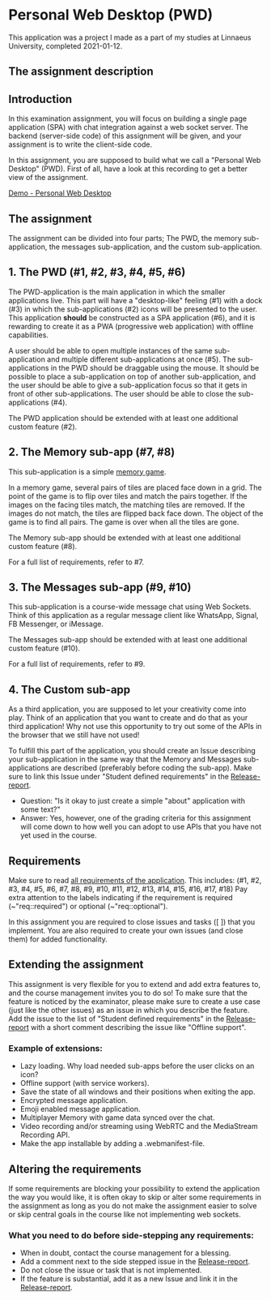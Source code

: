 # Personal Web Desktop (PWD)

This application was a project I made as a part of my studies at Linnaeus University, completed 2021-01-12.

## The assignment description

## Introduction

In this examination assignment, you will focus on building a single page application (SPA) with chat integration against a web socket server. The backend (server-side code) of this assignment will be given, and your assignment is to write the client-side code.

In this assignment, you are supposed to build what we call a "Personal Web Desktop" (PWD). First of all, have a look at this recording to get a better view of the assignment.

[Demo - Personal Web Desktop](https://youtu.be/gNcMvPCyHC0)

## The assignment
The assignment can be divided into four parts; The PWD, the memory sub-application, the messages sub-application, and the custom sub-application.

## 1. The PWD (#1, #2, #3, #4, #5, #6)

The PWD-application is the main application in which the smaller applications live. This part will have a "desktop-like" feeling (#1) with a dock (#3) in which the sub-applications (#2) icons will be presented to the user. This application **should** be constructed as a SPA application (#6), and it is rewarding to create it as a PWA (progressive web application) with offline capabilities. 

A user should be able to open multiple instances of the same sub-application and multiple different sub-applications at once (#5).  The sub-applications in the PWD should be draggable using the mouse. It should be possible to place a sub-application on top of another sub-application, and the user should be able to give a sub-application focus so that it gets in front of other sub-applications. The user should be able to close the sub-applications (#4).

The PWD application should be extended with at least one additional custom feature (#2).

## 2. The Memory sub-app (#7, #8)

This sub-application is a simple [memory game](https://en.wikipedia.org/wiki/Concentration_(card_game)).

In a memory game, several pairs of tiles are placed face down in a grid. The point of the game is to flip over tiles and match the pairs together. If the images on the facing tiles match, the matching tiles are removed. If the images do not match, the tiles are flipped back face down. The object of the game is to find all pairs. The game is over when all the tiles are gone.

The Memory sub-app should be extended with at least one additional custom feature (#8).

For a full list of requirements, refer to #7.

## 3. The Messages sub-app (#9, #10)

This sub-application is a course-wide message chat using Web Sockets. Think of this application as a regular message client like WhatsApp, Signal, FB Messenger, or iMessage. 

The Messages sub-app should be extended with at least one additional custom feature (#10).

For a full list of requirements, refer to #9.

## 4. The Custom sub-app

As a third application, you are supposed to let your creativity come into play. Think of an application that you want to create and do that as your third application! Why not use this opportunity to try out some of the APIs in the browser that we still have not used!

To fulfill this part of the application, you should create an Issue describing your sub-application in the same way that the Memory and Messages sub-applications are described (preferably before coding the sub-app). Make sure to link this Issue under "Student defined requirements" in the [Release-report](./.gitlab/merge_request_templates/RELEASE.md). 

- Question: "Is it okay to just create a simple "about" application with some text?"
- Answer: Yes, however, one of the grading criteria for this assignment will come down to how well you can adopt to use APIs that you have not yet used in the course. 

## Requirements

Make sure to read [all requirements of the application](../../issues/). This includes: (#1, #2, #3, #4, #5, #6, #7, #8, #9, #10, #11, #12, #13, #14, #15, #16, #17, #18)
Pay extra attention to the labels indicating if the requirement is required (~"req::required") or optional (~"req::optional").

In this assignment you are required to close issues and tasks ([ ]) that you implement. You are also required to create your own issues (and close them) for added functionality. 

## Extending the assignment

This assignment is very flexible for you to extend and add extra features to, and the course management invites you to do so! To make sure that the feature is noticed by the examinator, please make sure to create a use case (just like the other issues) as an issue in which you describe the feature. Add the issue to the list of "Student defined requirements" in the [Release-report](./.gitlab/merge_request_templates/RELEASE.md) with a short comment describing the issue like "Offline support".

### Example of extensions:

- Lazy loading. Why load needed sub-apps before the user clicks on an icon?
- Offline support (with service workers).
- Save the state of all windows and their positions when exiting the app.
- Encrypted message application.
- Emoji enabled message application.
- Multiplayer Memory with game data synced over the chat.
- Video recording and/or streaming using WebRTC and the MediaStream Recording API.
- Make the app installable by adding a .webmanifest-file.

## Altering the requirements

If some requirements are blocking your possibility to extend the application the way you would like, it is often okay to skip or alter some requirements in the assignment as long as you do not make the assignment easier to solve or skip central goals in the course like not implementing web sockets. 

### What you need to do before side-stepping any requirements:

- When in doubt, contact the course management for a blessing.
- Add a comment next to the side stepped issue in the [Release-report](./.gitlab/merge_request_templates/RELEASE.md).
- Do not close the issue or task that is not implemented.
- If the feature is substantial, add it as a new Issue and link it in the [Release-report](./.gitlab/merge_request_templates/RELEASE.md). 

